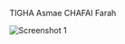 TIGHA Asmae
CHAFAI Farah



![Screenshot 1](https://github.com/asmaae2000/devoi-spring/assets/120567518/ffa917cd-90cb-45d7-8425-7118d754e77a)
